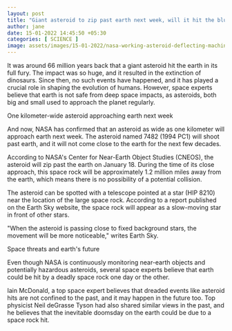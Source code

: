 ```yaml
---
layout: post
title: "Giant asteroid to zip past earth next week, will it hit the blue planet?"
author: jane 
date: 15-01-2022 14:45:50 +05:30 
categories: [ SCIENCE ] 
image: assets/images/15-01-2022/nasa-working-asteroid-deflecting-machine.jpg
---
```

It was around 66 million years back that a giant asteroid hit the earth in its full fury. The impact was so huge, and it resulted in the extinction of dinosaurs. Since then, no such events have happened, and it has played a crucial role in shaping the evolution of humans. However, space experts believe that earth is not safe from deep space impacts, as asteroids, both big and small used to approach the planet regularly.

One kilometer-wide asteroid approaching earth next week

And now, NASA has confirmed that an asteroid as wide as one kilometer will approach earth next week. The asteroid named 7482 (1994 PC1) will shoot past earth, and it will not come close to the earth for the next few decades.

According to NASA's Center for Near-Earth Object Studies (CNEOS), the asteroid will zip past the earth on January 18. During the time of its close approach, this space rock will be approximately 1.2 million miles away from the earth, which means there is no possibility of a potential collision.

The asteroid can be spotted with a telescope pointed at a star (HIP 8210) near the location of the large space rock. According to a report published on the Earth Sky website, the space rock will appear as a slow-moving star in front of other stars.

"When the asteroid is passing close to fixed background stars, the movement will be more noticeable," writes Earth Sky.

Space threats and earth's future

Even though NASA is continuously monitoring near-earth objects and potentially hazardous asteroids, several space experts believe that earth could be hit by a deadly space rock one day or the other.

Iain McDonald, a top space expert believes that dreaded events like asteroid hits are not confined to the past, and it may happen in the future too. Top physicist Neil deGrasse Tyson had also shared similar views in the past, and he believes that the inevitable doomsday on the earth could be due to a space rock hit.